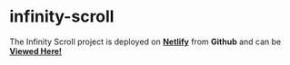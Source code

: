# infinity-scroll

The Infinity Scroll project is deployed on [**Netlify**](https://www.netlify.com/) from **Github** and can be [__Viewed Here!__](https://affectionate-noether-8b8085.netlify.app
)

